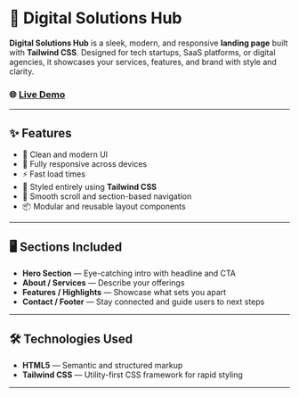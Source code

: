 # 💼 Digital Solutions Hub

**Digital Solutions Hub** is a sleek, modern, and responsive **landing page** built with **Tailwind CSS**. Designed for tech startups, SaaS platforms, or digital agencies, it showcases your services, features, and brand with style and clarity.

### 🌐 [Live Demo](https://abisheks2004.github.io/Digital_Solutions_Hug)

---

## ✨ Features

- 🌟 Clean and modern UI
- 📱 Fully responsive across devices
- ⚡ Fast load times
- 🎨 Styled entirely using **Tailwind CSS**
- 🧭 Smooth scroll and section-based navigation
- 📦 Modular and reusable layout components

---

## 🖥️ Sections Included

- **Hero Section** — Eye-catching intro with headline and CTA
- **About / Services** — Describe your offerings
- **Features / Highlights** — Showcase what sets you apart
- **Contact / Footer** — Stay connected and guide users to next steps

---

## 🛠️ Technologies Used

- **HTML5** — Semantic and structured markup
- **Tailwind CSS** — Utility-first CSS framework for rapid styling
---
